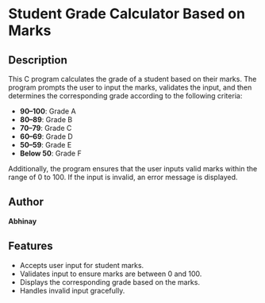# Student Grade Calculator Based on Marks

## Description

This C program calculates the grade of a student based on their marks. The program prompts the user to input the marks, validates the input, and then determines the corresponding grade according to the following criteria:

- **90–100**: Grade A
- **80–89**: Grade B
- **70–79**: Grade C
- **60–69**: Grade D
- **50–59**: Grade E
- **Below 50**: Grade F

Additionally, the program ensures that the user inputs valid marks within the range of 0 to 100. If the input is invalid, an error message is displayed.

## Author

**Abhinay**

## Features

- Accepts user input for student marks.
- Validates input to ensure marks are between 0 and 100.
- Displays the corresponding grade based on the marks.
- Handles invalid input gracefully.



